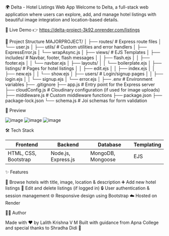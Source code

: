 🌍 Delta - Hotel Listings Web App
Welcome to Delta, a full-stack web application where users can explore, add, and manage hotel listings with beautiful image integration and location-based details.

🔗 Live Demo
👉 https://delta-project-3k92.onrender.com/listings

📂 Project Structure
MAJORPROJECT/
│
├── routes/              # Express route files
│   └── user.js
│
├── utils/               # Custom utilities and error handlers
│   ├── ExpressError.js
│   └── wrapAsync.js
│
├── views/               # EJS Templates
│   ├── includes/        # Navbar, footer, flash messages
│   │   ├── flash.ejs
│   │   ├── footer.ejs
│   │   └── navbar.ejs
│   ├── layouts/
│   │   └── boilerplate.ejs
│   ├── listings/        # Pages for hotel listings
│   │   ├── edit.ejs
│   │   ├── index.ejs
│   │   ├── new.ejs
│   │   └── show.ejs
│   ├── users/           # Login/signup pages
│   │   ├── login.ejs
│   │   └── signup.ejs
│   └── error.ejs
│
├── .env                 # Environment variables
├── .gitignore
├── app.js               # Entry point for the Express server
├── cloudConfig.js       # Cloudinary configuration (if used for image uploads)
├── middleware.js        # Custom middleware functions
├── package.json
├── package-lock.json
└── schema.js            # Joi schemas for form validation


📸 Preview

![image](https://github.com/user-attachments/assets/3b157ffc-3ea5-4773-b457-b55f5798cfae)
![image](https://github.com/user-attachments/assets/001ada48-745a-4b51-9907-725c388996b4)
![image](https://github.com/user-attachments/assets/081ba82e-30a5-4ab2-b8f1-21ed7d2da9c0)


🛠 Tech Stack

| Frontend             | Backend             | Database          | Templating |
| -------------------- | ------------------- | ----------------- | ---------- |
| HTML, CSS, Bootstrap | Node.js, Express.js | MongoDB, Mongoose | EJS        |


✨ Features

🏨 Browse hotels with title, image, location & description
➕ Add new hotel listings
📝 Edit and delete listings (if logged in)
🔒 User authentication & session management
🌐 Responsive design using Bootstrap
☁️ Hosted on Render


👩‍💻 Author

Made with ❤️ by Lalith Krishna V M
Built with guidance from Apna College and special thanks to Shradha Didi 🙏



